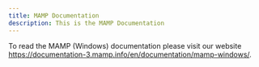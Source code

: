 ```yaml
---
title: MAMP Documentation
description: This is the MAMP Documentation
---
```


To read the MAMP (Windows) documentation please visit our website https://documentation-3.mamp.info/en/documentation/mamp-windows/.

